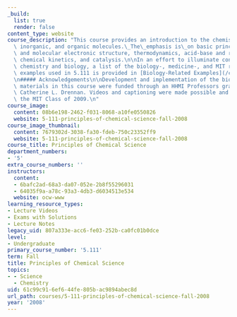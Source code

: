 ```yaml
---
_build:
  list: true
  render: false
content_type: website
course_description: "This course provides an introduction to the chemistry of biological,\
  \ inorganic, and organic molecules.\_The\_emphasis is\_on basic principles of atomic\
  \ and molecular electronic structure, thermodynamics, acid-base and redox equilibria,\
  \ chemical kinetics, and catalysis.\n\nIn an effort to illuminate connections between\
  \ chemistry and biology, a list of the biology-, medicine-, and MIT research-related\
  \ examples used in 5.111 is provided in [Biology-Related Examples](/courses/5-111-principles-of-chemical-science-fall-2008/pages/biology-related-examples).\n\
  \n##### Acknowledgements\n\nDevelopment and implementation of the biology-related\
  \ materials in this course were funded through an HHMI Professors grant to Prof.\
  \ Catherine L. Drennan. Videos and captioning were made possible and supported by\
  \ the MIT Class of 2009.\n"
course_image:
  content: 08b6e198-2462-f031-8068-a10fe0550826
  website: 5-111-principles-of-chemical-science-fall-2008
course_image_thumbnail:
  content: 7679302d-3038-fa30-fdeb-750c23352ff9
  website: 5-111-principles-of-chemical-science-fall-2008
course_title: Principles of Chemical Science
department_numbers:
- '5'
extra_course_numbers: ''
instructors:
  content:
  - 6bafc2ad-68a3-da07-052e-2b8f55296031
  - 64035f9a-a78c-93a3-4db3-d6034513e534
  website: ocw-www
learning_resource_types:
- Lecture Videos
- Exams with Solutions
- Lecture Notes
legacy_uid: 807a333e-acc6-fe03-252b-ca0fc01b0dce
level:
- Undergraduate
primary_course_number: '5.111'
term: Fall
title: Principles of Chemical Science
topics:
- - Science
  - Chemistry
uid: 61c99c91-6ef6-44fe-805b-ac9894abec8d
url_path: courses/5-111-principles-of-chemical-science-fall-2008
year: '2008'
---
```

